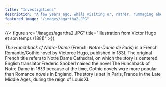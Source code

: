```yaml
---
title: "Investigations"
description: "A few years ago, while visiting or, rather, rummaging about Notre-Dame, the author of this book found, in an obscure nook of one of the towers, the following word, engraved by hand upon the wall: —ANANKE."
featured_image: "/images/agartha2.JPG"
---
```

{{< figure src="/images/agartha2.JPG" title="Illustration from Victor Hugo et son temps (1881)" >}}

_The Hunchback of Notre-Dame_ (French: _Notre-Dame de Paris_) is a French Romantic/Gothic novel by Victoree Hugo, published in 1831. The original French title refers to Notre Dame Cathedral, on which the story is centered. English translator Frederic Shoberl named the novel The Hunchback of Notre Dame in 1833 because at the time, Gothic novels were more popular than Romance novels in England. The story is set in Paris, France in the Late Middle Ages, during the reign of Louis XI.
